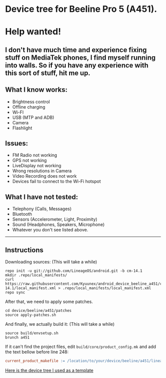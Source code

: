 # Device tree for Beeline Pro 5 (A451).

# Help wanted!
I don't have much time and experience fixing stuff on MediaTek phones, I find myself running into walls. 
So if you have any experience with this sort of stuff, hit me up.
---

## What I know works:
* Brightness control
* Offline charging
* Wi-FI
* USB (MTP and ADB)
* Camera
* Flashlight

## Issues:
* FM Radio not working
* GPS not working
* LiveDisplay not working
* Wrong resolutions in Camera
* Video Recording does not work
* Devices fail to connect to the Wi-Fi hotspot

## What I have not tested:
* Telephony (Calls, Messages)
* Bluetooth
* Sensors (Accelerometer, Light, Proximity)
* Sound (Headphones, Speakers, Microphone)
* Whatever you don't see listed above.

---

## Instructions
Downloading sources: (This will take a while)
```
repo init -u git://github.com/LineageOS/android.git -b cm-14.1
mkdir .repo/local_manifests/
curl https://raw.githubusercontent.com/Kyuunex/android_device_beeline_a451/cm-14.1/local_manifest.xml > .repo/local_manifests/local_manifest.xml
repo sync
```

After that, we need to apply some patches.
```
cd device/beeline/a451/patches
source apply-patches.sh
```

And finally, we actually build it: (This will take a while)
```
source build/envsetup.sh
brunch a451
```

If it can't find the project files, edit `build/core/product_config.mk` and add the text bellow before line 248:
```makefile
current_product_makefile := /location/to/your/device/beeline/a451/lineage.mk
```

[Here is the device tree I used as a template](https://github.com/darklord4822/android_device_lenovo_P1m)
